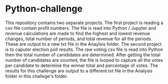 # Python-challenge
This repository contains two separate projects.
The first project is reading a csv file contain profit numbers.
The file is read into Python / Jupyter and revenue calculations are made to find the highest and lowest revenue changes, total number of periods, and total revenue for all
the periods. 
These are output to a new txt file in the Anaylsis folder.
The second project is to caputer election poll results.
The raw voting csv file is read into Python then the total number of canididates are determined. 
After getting the total number of candidates are counted, the file is looped to capture all the votes per candidate to determine the winner total and percentage of votes.
The results for this challenge are output to a different txt file in the Analysis folder in this challege's folder.
